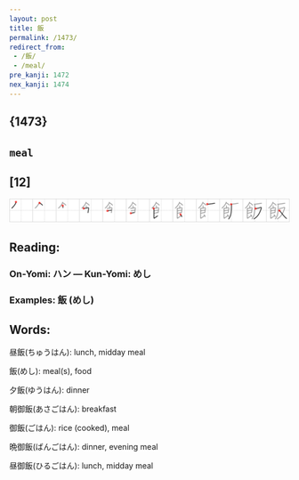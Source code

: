 ```yaml
---
layout: post
title: 飯
permalink: /1473/
redirect_from:
 - /飯/
 - /meal/
pre_kanji: 1472
nex_kanji: 1474
---
```


## {1473}

## `meal`

## [12]

<div class="stroke"><img src="../images/E9A3AF.png" /></div>

## Reading:

### On-Yomi: ハン &mdash; Kun-Yomi: めし

### Examples: 飯 (めし)

## Words:

昼飯(ちゅうはん): lunch, midday meal

飯(めし): meal(s), food

夕飯(ゆうはん): dinner

朝御飯(あさごはん): breakfast

御飯(ごはん): rice (cooked), meal

晩御飯(ばんごはん): dinner, evening meal

昼御飯(ひるごはん): lunch, midday meal
